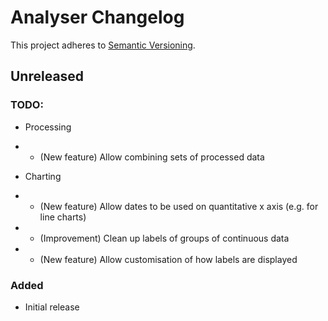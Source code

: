 # Analyser Changelog

This project adheres to [Semantic Versioning](https://semver.org/spec/v2.0.0.html).

## Unreleased

### TODO:

* Processing
* * (New feature) Allow combining sets of processed data

* Charting
* * (New feature) Allow dates to be used on quantitative x axis (e.g. for line charts)
* * (Improvement) Clean up labels of groups of continuous data
* * (New feature) Allow customisation of how labels are displayed

### Added

* Initial release
